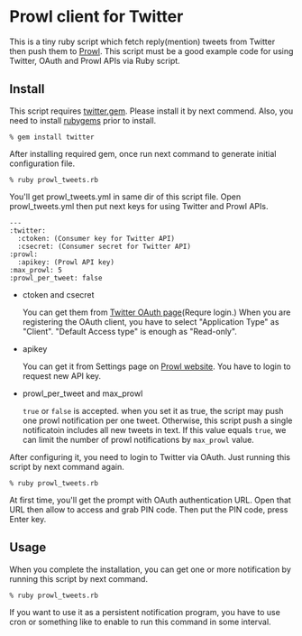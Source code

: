 Prowl client for Twitter
========================

This is a tiny ruby script which fetch reply(mention) tweets from Twitter then push them to [Prowl](http://prowl.weks.net/).
This script must be a good example code for using Twitter, OAuth and Prowl APIs via Ruby script.

Install
-------
This script requires [twitter.gem](http://twitter.rubyforge.org/). Please install it by next commend.
Also, you need to install [rubygems](http://rubygems.org/) prior to install.

    % gem install twitter

After installing required gem, once run next command to generate initial configuration file.

    % ruby prowl_tweets.rb

You'll get prowl_tweets.yml in same dir of this script file.
Open prowl_tweets.yml then put next keys for using Twitter and Prowl APIs.

    --- 
    :twitter: 
      :ctoken: (Consumer key for Twitter API)
      :csecret: (Consumer secret for Twitter API)
    :prowl: 
      :apikey: (Prowl API key)
    :max_prowl: 5
    :prowl_per_tweet: false

 *  ctoken and csecret

    You can get them from [Twitter OAuth page](http://twitter.com/oauth_clients)(Requre login.)
	When you are registering the OAuth client, you have to select "Application Type" as "Client".
	"Default Access type" is enough as "Read-only".

 *  apikey

    You can get it from Settings page on [Prowl website](http://prowl.weks.net/).
	You have to login to request new API key.

 *  prowl_per_tweet and max_prowl

    `true` or `false` is accepted. when you set it as true, the script may push one prowl notification per one tweet. Otherwise, this script push a single notificatoin includes all new tweets in text.
    If this value equals `true`, we can limit the number of prowl notifications by `max_prowl` value.

After configuring it, you need to login to Twitter via OAuth. Just running this script by next command again.

    % ruby prowl_tweets.rb

At first time, you'll get the prompt with OAuth authentication URL.
Open that URL then allow to access and grab PIN code.
Then put the PIN code, press Enter key.

Usage
-----

When you complete the installation, you can get one or more notification by running this script by next command.

    % ruby prowl_tweets.rb

If you want to use it as a persistent notification program, you have to use cron or something like to enable to run this command in some interval.
